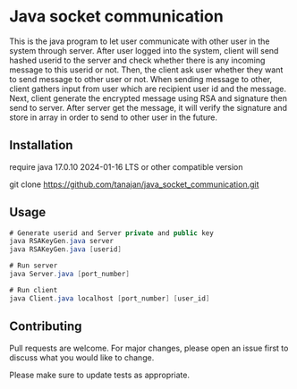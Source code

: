 # Java socket communication

This is the java program to let user communicate with other user in the system through server.
After user logged into the system, client will send hashed userid to the server and check whether
there is any incoming message to this userid or not. Then, the client ask user whether they want to 
send message to other user or not. When sending message to other, client gathers input from user which
are recipient user id and the message. Next, client generate the encrypted message using RSA and 
signature then send to server. After server get the message, it will verify the signature and store in
array in order to send to other user in the future.

## Installation
require java 17.0.10 2024-01-16 LTS or other compatible version
 
git clone https://github.com/tanajan/java_socket_communication.git

## Usage

``` Java
# Generate userid and Server private and public key
java RSAKeyGen.java server
java RSAKeyGen.java [userid]

# Run server
java Server.java [port_number]

# Run client
java Client.java localhost [port_number] [user_id]

```

## Contributing

Pull requests are welcome. For major changes, please open an issue first
to discuss what you would like to change.

Please make sure to update tests as appropriate.
